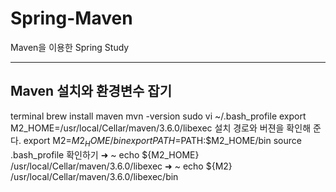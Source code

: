 # Spring-Maven
Maven을 이용한 Spring Study

- - -

## Maven 설치와 환경변수 잡기
terminal
    brew install maven
        mvn -version
    sudo vi ~/.bash_profile
        export M2_HOME=/usr/local/Cellar/maven/3.6.0/libexec
            설치 경로와 버젼을 확인해 준다.
        export M2=$M2_HOME/bin
        export PATH=$PATH:$M2_HOME/bin
    source .bash_profile
    확인하기
        ➜  ~ echo ${M2_HOME}
        /usr/local/Cellar/maven/3.6.0/libexec
        ➜  ~ echo ${M2}
        /usr/local/Cellar/maven/3.6.0/libexec/bin
